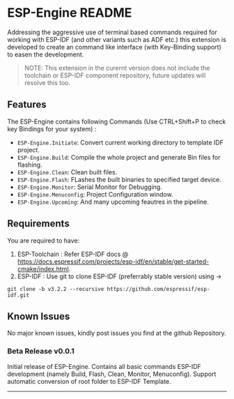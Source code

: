 # ESP-Engine README

Addressing the aggressive use of terminal based commands required for working with ESP-IDF (and other variants such as ADF etc.) this extension is developed to create an command like interface (with Key-Binding support) to easen the development.

>NOTE: This extension in the curernt version does not include the toolchain or ESP-IDF component repository, future updates will resolve this too.

## Features

The ESP-Engine contains following Commands (Use CTRL+Shift+P to check key Bindings for your system) :

* `ESP-Engine.Initiate`: Convert current working directory to template IDF project.
* `ESP-Engine.Build`: Compile the whole project and generate Bin files for flashing.
* `ESP-Engine.Clean`: Clean built files.
* `ESP-Engine.Flash`: FLashes the built binaries to specified target device.
* `ESP-Engine.Monitor`: Serial Monitor for Debugging.
* `ESP-Engine.Menuconfig`: Project Configuration window.
* `ESP-Engine.Upcoming`: And many upcoming feautres in the pipeline.

## Requirements

You are required to have:

1. ESP-Toolchain : Refer ESP-IDF docs @ <https://docs.espressif.com/projects/esp-idf/en/stable/get-started-cmake/index.html>.
2. ESP-IDF       : Use git to clone ESP-IDF (preferrably stable version) using ->

```git
git clone -b v3.2.2 --recursive https://github.com/espressif/esp-idf.git
```

## Known Issues

No major known issues, kindly post issues you find at the github Repository.

### Beta Release v0.0.1

Initial release of ESP-Engine.
Contains all basic commands ESP-IDF development (namely Build, Flash, Clean, Monitor, Menuconfig).
Support automatic conversion of root folder to ESP-IDF Template.

-----------------------------------------------------------------------------------------------------------
